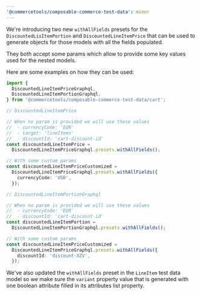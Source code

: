 ```yaml
---
'@commercetools/composable-commerce-test-data': minor
---
```


We're introducing two new `withAllFields` presets for the `DiscountedLisItemPortion` and `DiscountedLineItemPrice` that can be used to generate objects for those models with all the fields populated.

They both accept some params which allow to provide some key values used for the nested models.

Here are some examples on how they can be used:

```ts
import {
  DiscountedLineItemPriceGraphql,
  DiscountedLineItemPortionGraphql,
} from '@commercetools/composable-commerce-test-data/cart';

// DiscountedLineItemPrice

// When no param is provided we will use these values
//  - currencyCode: 'EUR'
//  - target: 'lineItems'
//  - discountId: 'cart-discount-id'
const discountedLineItemPrice =
  DiscountedLineItemPriceGraphql.presets.withAllFields();

// With some custom params
const discountedLineItemPriceCustomized =
  DiscountedLineItemPriceGraphql.presets.withAllFields({
    currencyCode: 'USD',
  });

// DiscountedLineItemPortionGraphql

// When no param is provided we will use these values
//  - currencyCode: 'EUR'
//  - discountId: 'cart-discount-id'
const discountedLineItemPortion =
  DiscountedLineItemPortionGraphql.presets.withAllFields();

// With some custom params
const discountedLineItemPriceCustomized =
  DiscountedLineItemPriceGraphql.presets.withAllFields({
    discountId: 'discount-XZV',
  });
```

We've also updated the `withAllFields` preset in the `LineItem` test data model so we make sure the `variant` property value that is generated with one boolean attribute filled in its attributes list property.
